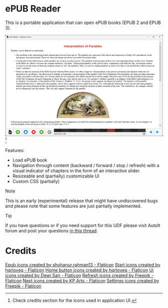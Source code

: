 # ePUB Reader

This is a portable application that can open ePUB books (EPUB 2 and EPUB 3).

![Main UI](/assets/ui.png)[^1]

Features:
* Load ePUB book
* Navigation through content (backward / forward / stop / refresh) with a visual indicator of chapters in the form of an interactive slider.
* Resizeable and (partially) customizable UI
* Custom CSS (partially)

> [!NOTE]
> This is an early (experimental) release that might have undiscovered bugs and please note that some features are just partially implemented.

> [!TIP]
> If you have questions or if you need support for this UDF please visit AutoIt forum and post your questions [in this thread](https://www.autoitscript.com/forum/topic/211637-epub-reader/).

# Credits
[Epub icons created by shohanur.rahman13 - Flaticon](https://www.flaticon.com/free-icons/epub)
[Start icons created by hqrloveq - Flaticon](https://www.flaticon.com/free-icons/start)
[Home button icons created by hqrloveq - Flaticon](https://www.flaticon.com/free-icons/home-button)
[Ui icons created by Dewi Sari - Flaticon](https://www.flaticon.com/free-icons/ui)
[Refresh icons created by Freepik - Flaticon](https://www.flaticon.com/free-icons/refresh)
[Next icons created by KP Arts - Flaticon](https://www.flaticon.com/free-icons/next)
[Settings icons created by Freepik - Flaticon](https://www.flaticon.com/free-icons/settings)

[^1]: Check credits section for the icons used in application UI.
